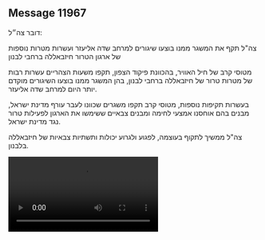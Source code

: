 ## Message 11967

דובר צה״ל:

צה"ל תקף את המשגר ממנו בוצעו שיגורים למרחב שדה אליעזר ועשרות מטרות נוספות של ארגון הטרור חיזבאללה ברחבי לבנון

מטוסי קרב של חיל האוויר, בהכוונת פיקוד הצפון, תקפו משעות הצהריים עשרות רבות של מטרות טרור של חיזבאללה ברחבי לבנון, בהן המשגר ממנו בוצעו השיגורים מוקדם יותר היום למרחב שדה אליעזר.

בעשרות תקיפות נוספות, מטוסי קרב תקפו משגרים שכוונו לעבר עורף מדינת ישראל, מבנים בהם אוחסנו אמצעי לחימה ומבנים צבאיים ששימשו את הארגון לפעילות טרור נגד מדינת ישראל.

צה"ל ממשיך לתקוף בעוצמה, לפגוע ולגרוע יכולות ותשתיות צבאיות של חיזבאללה בלבנון.

![Video](https://data.iron-swords.co.il/2024/September/29/11967/11967_media.mp4)

